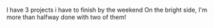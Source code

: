 I have 3 projects i have to finish by the weekend
On the bright side, I'm more than halfway done with two of them!

